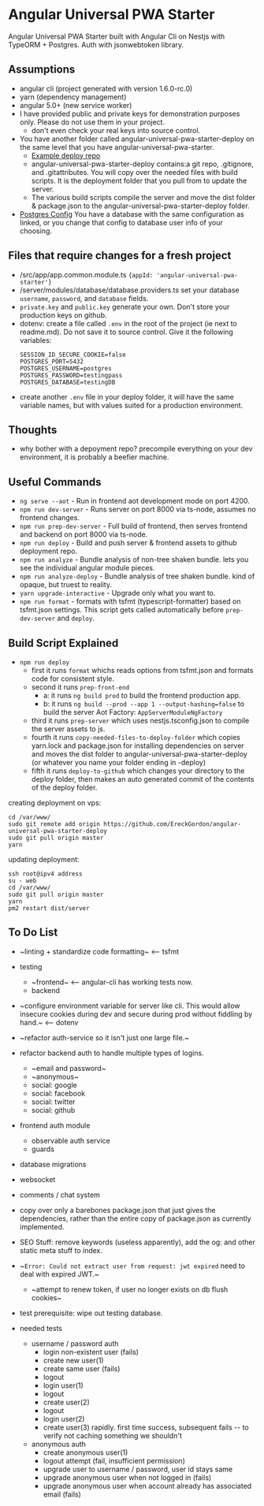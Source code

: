 # Angular Universal PWA Starter
Angular Universal PWA Starter built with Angular Cli on Nestjs with TypeORM + Postgres. Auth with jsonwebtoken library.

## Assumptions
- angular cli (project generated with version 1.6.0-rc.0)
- yarn (dependency management)
- angular 5.0+ (new service worker)
- I have provided public and private keys for demonstration purposes only. Please do not use them in your project.
	- don't even check your real keys into source control.
- You have another folder called angular-universal-pwa-starter-deploy on the same level that you have angular-universal-pwa-starter.
	- [Example deploy repo](https://github.com/EreckGordon/angular-universal-pwa-starter-deploy)
	- angular-universal-pwa-starter-deploy contains:a git repo, .gitignore, and .gitattributes. You will copy over the needed files with build scripts. It is the deployment folder that you pull from to update the server.
	- The various build scripts compile the server and move the dist folder & package.json to the angular-universal-pwa-starter-deploy folder.
- [Postgres Config](https://github.com/EreckGordon/angular-universal-pwa-starter/blob/master/server/modules/database/database.providers.ts) You have a database with the same configuration as linked, or you change that config to database user info of your choosing.

## Files that require changes for a fresh project
- /src/app/app.common.module.ts `{appId: 'angular-universal-pwa-starter'}`
- /server/modules/database/database.providers.ts set your database `username`, `password`, and  `database` fields.
- `private.key` and `public.key` generate your own. Don't store your production keys on github.
- dotenv: create a file called `.env` in the root of the project (ie next to readme.md). Do not save it to source control. Give it the following variables:
	```
	SESSION_ID_SECURE_COOKIE=false
	POSTGRES_PORT=5432
	POSTGRES_USERNAME=postgres
	POSTGRES_PASSWORD=testingpass
	POSTGRES_DATABASE=testingDB
	```
- create another `.env` file in your deploy folder, it will have the same variable names, but with values suited for a production environment.

## Thoughts
- why bother with a depoyment repo? precompile everything on your dev environment, it is probably a beefier machine.

## Useful Commands
- `ng serve --aot` - Run in frontend aot development mode on port 4200.
- `npm run dev-server` - Runs server on port 8000 via ts-node, assumes no frontend changes.
- `npm run prep-dev-server` - Full build of frontend, then serves frontend and backend on port 8000 via ts-node.
- `npm run deploy` - Build and push server & frontend assets to github deployment repo.
- `npm run analyze` - Bundle analysis of non-tree shaken bundle. lets you see the individual angular module pieces.
- `npm run analyze-deploy` - Bundle analysis of tree shaken bundle. kind of opaque, but truest to reality.
- `yarn upgrade-interactive` - Upgrade only what you want to.
- `npm run format` - formats with tsfmt (typescript-formatter) based on tsfmt.json settings. This script gets called automatically before `prep-dev-server` and `deploy`.

## Build Script Explained
- `npm run deploy`
	- first it runs `format` whichs reads options from tsfmt.json and formats code for consistent style.
	- second it runs `prep-front-end`
		- a: it runs `ng build prod` to build the frontend production app.
		- b: it runs `ng build --prod --app 1 --output-hashing=false` to build the server Aot Factory: `AppServerModuleNgFactory`
	- third it runs `prep-server` which uses nestjs.tsconfig.json to compile the server assets to js.
	- fourth it runs `copy-needed-files-to-deploy-folder` which copies yarn.lock and package.json for installing dependencies on server and moves the dist folder to angular-universal-pwa-starter-deploy (or whatever you name your folder ending in -deploy)
	- fifth it runs `deploy-to-github` which changes your directory to the deploy folder, then makes an auto generated commit of the contents of the deploy folder.

creating deployment on vps:
```
cd /var/www/
sudo git remote add origin https://github.com/EreckGordon/angular-universal-pwa-starter-deploy
sudo git pull origin master
yarn
```

updating deployment:
```
ssh root@ipv4 address
su - web
cd /var/www/
sudo git pull origin master
yarn
pm2 restart dist/server
```

## To Do List
- ~linting + standardize code formatting~ <-- tsfmt
- testing
	- ~frontend~ <-- angular-cli has working tests now.
	- backend
- ~configure environment variable for server like cli. This would allow insecure cookies during dev and secure during prod without fiddling by hand.~ <-- dotenv
- ~refactor auth-service so it isn't just one large file.~
- refactor backend auth to handle multiple types of logins.
	- ~email and password~
	- ~anonymous~
	- social: google
	- social: facebook
	- social: twitter
	- social: github
- frontend auth module
	- observable auth service
	- guards
- database migrations
- websocket
- comments / chat system
- copy over only a barebones package.json that just gives the dependencies, rather than the entire copy of package.json as currently implemented.
- SEO Stuff: remove keywords (useless apparently), add the og: and other static meta stuff to index.

- ~`Error: Could not extract user from request: jwt expired` need to deal with expired JWT.~
	- ~attempt to renew token, if user no longer exists on db flush cookies~


- test prerequisite: wipe out testing database.
- needed tests
	- username / password auth
		- login non-existent user (fails)
		- create new user(1)
		- create same user (fails)
		- logout
		- login user(1)
		- logout
		- create user(2)
		- logout
		- login user(2)
		- create user(3) rapidly. first time success, subsequent fails -- to verify not caching something we shouldn't
	- anonymous auth
		- create anonymous user(1)
		- logout attempt (fail, insufficient permission)
		- upgrade user to username / password, user id stays same
		- upgrade anonymous user when not logged in (fails)
		- upgrade anonymous user when account already has associated email (fails)
